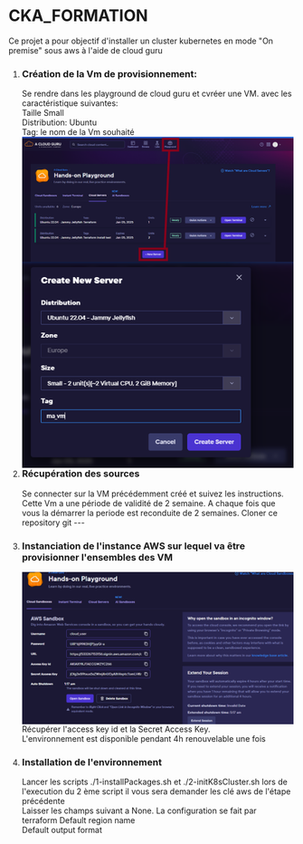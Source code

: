 # CKA_FORMATION
 
Ce projet a pour objectif  d'installer un cluster kubernetes en mode "On premise" sous aws  à l'aide de cloud guru



<ol>
  <li><h3>Création de la Vm de provisionnement:  </h3></li>
  Se rendre dans les playground de cloud guru et  cvréer une VM. avec les caractéristique suivantes: </br>
    Taille Small </br>
    Distribution:  Ubuntu </br>
    Tag:  le nom de la Vm souhaité </br>
  <img src="md-picture/create_provisioner.png"
     alt="create_provisionner"
     style="float: left; margin-right: 10px;" />
     <img src="md-picture/create_provisioner2.png"
     alt="create provisionner "
     style="float: left; margin-right: 10px;" />

---
  <li><h3> Récupération des sources </h3> </li>
    Se connecter sur la VM  précédemment créé et suivez les instructions.  Cette Vm a une période de validité de 2  semaine. A chaque fois que vous la démarrer  la periode est  reconduite de 2 semaines. Cloner  ce repository  git 
---
<li><h3> Instanciation de l'instance AWS  sur lequel va être provisionner l'ensembles des VM </h3></li>

<img src="md-picture/create_aws_instance.png"
     alt="create provisionner "
     style="float: left; margin-right: 10px;" />

Récupérer l'access  key  id et  la Secret Access Key.  
L'environnement est  disponible pendant 4h renouvelable une fois  






  <li><h3> Installation de l'environnement </h3></li>
  Lancer les scripts  ./1-installPackages.sh  et  ./2-initK8sCluster.sh
  lors de l'execution du  2 ème script il vous sera demander  les clé aws de l'étape précédente  </br> Laisser les champs  suivant a None. La configuration se fait par terraform
Default region name </br>
Default output format </br>


</ol>